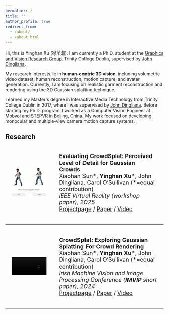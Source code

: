 ```yaml
---
permalink: /
title: ""
author_profile: true
redirect_from: 
  - /about/
  - /about.html
---
```


Hi, this is Yinghan Xu (徐英瀚). I am currently a Ph.D. student at the [Graphics and Vision Research Group](https://gv2.scss.tcd.ie/), Trinity College Dublin, supervised by [John Dingliana](https://www.scss.tcd.ie/John.Dingliana/).

My research interests lie in **human-centric 3D vision**, including volumetric video dataset, human reconstruction, motion capture, and avatar generation. Currently, I am focusing on realistic garment reconstruction and rendering using the 3D Gaussian splatting technique.

I earned my Master's degree in Interactive Media Technology from Trinity College Dublin in 2017, where I was supervised by [John Dingliana](https://www.scss.tcd.ie/John.Dingliana/). Before starting my Ph.D. program, I worked as a Computer Vision Engineer at [Mobvoi](https://www.mobvoi.com/) and [STEPVR](https://stepvr.io/) in Beijing, China. My work focused on developing monocular and multiple-view camera motion capture systems.



## Research
<div>
<table style="width:100%;border:none;border-spacing:0px;border-collapse:separate;margin-right:auto;margin-left:auto;font-size: large">
<tr>
<td style="padding:20px;width:30%;vertical-align:middle;border:none" align="center">
<img width="100%" src="../images/CrowdSplat-UserStudy-design.png">
</td>
<td style="padding:20px;width:70%;vertical-align:middle;border: none" align="left">
<b>Evaluating CrowdSplat: Perceived Level of Detail for Gaussian Crowds</b><br>
Xiaohan Sun*, <b>Yinghan Xu</b>*, John Dingliana, Carol O’Sullivan (*=equal contribution)<br>
<i>IEEE Virtual Reality (workshop paper), 2025</i><br>
<a href="https://bigmmgz.github.io/CrowdSplat/"><i class="fas fa-fw fa-globe"></i>Projectpage</a> /
<a href="https://arxiv.org/abs/2501.17085"><i class="fas fa-fw fa-file-pdf"></i>Paper</a> /
<a href=""><i class="fas fa-fw fa-video"></i>Video</a>
</td>
</tr>
</table>
</div>

---

<div>
<table style="width:100%;border:none;border-spacing:0px;border-collapse:separate;margin-right:auto;margin-left:auto;font-size: large">
<tr>
<td style="padding:20px;width:30%;vertical-align:middle;border:none" align="center">
<video width="100%" playsinline="" autoplay="autoplay" loop="loop" preload="" muted="">
  <source src="../images/CrowdSplat.mp4" type="video/mp4">
</video>
</td>
<td style="padding:20px;width:70%;vertical-align:middle;border: none" align="left">
<b>CrowdSplat: Exploring Gaussian Splatting For Crowd Rendering</b><br>
Xiaohan Sun*, <b>Yinghan Xu</b>*, John Dingliana, Carol O’Sullivan (*=equal contribution)<br>
<i>Irish Machine Vision and Image Processing Conference (<b>IMVIP</b> short paper), 2024</i><br>
<a href="https://bigmmgz.github.io/CrowdSplat/"><i class="fas fa-fw fa-globe"></i>Projectpage</a> /
<a href="https://arxiv.org/abs/2501.17792"><i class="fas fa-fw fa-file-pdf"></i>Paper</a> /
<a href=""><i class="fas fa-fw fa-video"></i>Video</a><br>
</td>
</tr>
</table>
</div>

---
